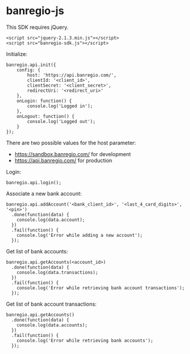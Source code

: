 # banregio-js
This SDK requires jQuery.

    <script src="jquery-2.1.3.min.js"></script>
    <script src="banregio-sdk.js"></script>

Initialize:

    banregio.api.init({
        config: {
            host: 'https://api.banregio.com/',
            clientId: '<client_id>',
            clientSecret: '<client_secret>',
            redirectUri: '<redirect_uri>'
        },
        onLogin: function() {
            console.log('Logged in');
        },
        onLogout: function() {
            console.log('Logged out');
        }
    });
    

There are two possible values for the host parameter:
- https://sandbox.banregio.com/ for development
- https://api.banregio.com/ for production

Login:

    banregio.api.login();

Associate a new bank account:

    banregio.api.addAccount('<bank_client_id>', '<last_4_card_digits>', '<pin>')
      .done(function(data) {
        console.log(data.account);
      })
      .fail(function() {
        console.log('Error while adding a new account');
      });

Get list of bank accounts:

    banregio.api.getAccounts(<account_id>)
      .done(function(data) {
        console.log(data.transactions);
      })
      .fail(function() {
        console.log('Error while retrieving bank account transactions');
      });

Get list of bank account transactions:

    banregio.api.getAccounts()
      .done(function(data) {
        console.log(data.accounts);
      })
      .fail(function() {
        console.log('Error while retrieving bank accounts');
      });

